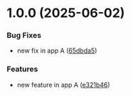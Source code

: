 # 1.0.0 (2025-06-02)

### Bug Fixes

- new fix in app A ([65dbda5](https://github.com/alyssariah/monorepo-changeset/commit/65dbda573310f78bd9b60eb1b0cc45f2fe343c05))

### Features

- new feature in app A ([e321b46](https://github.com/alyssariah/monorepo-changeset/commit/e321b462c724c0aeaecf4ad9d61ac0a2e44131fd))
